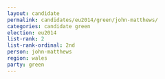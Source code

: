 ```yaml
---
layout: candidate
permalink: candidates/eu2014/green/john-matthews/
categories: candidate green
election: eu2014
list-rank: 2
list-rank-ordinal: 2nd
person: john-matthews
region: wales
party: green
---
```


